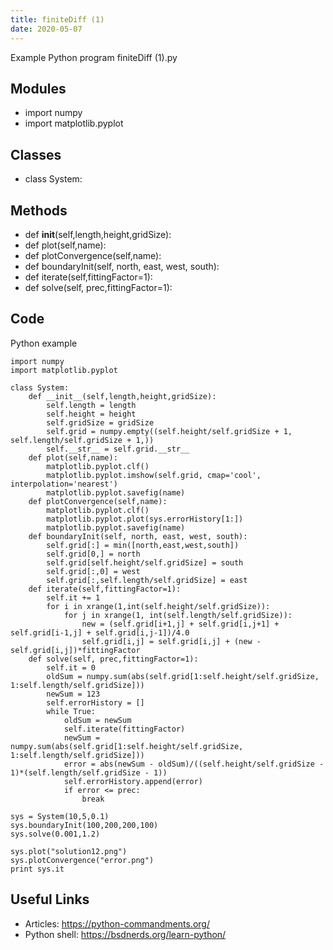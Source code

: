 ```yaml
---
title: finiteDiff (1)
date: 2020-05-07
---
```

Example Python program finiteDiff (1).py

## Modules

* import numpy
* import matplotlib.pyplot

## Classes

* class System:

## Methods

* def __init__(self,length,height,gridSize):
* def plot(self,name):
* def plotConvergence(self,name):
* def boundaryInit(self, north, east, west, south):
* def iterate(self,fittingFactor=1):
* def solve(self, prec,fittingFactor=1):

## Code

Python example

    import numpy
    import matplotlib.pyplot
    
    class System:
        def __init__(self,length,height,gridSize):
            self.length = length
            self.height = height
            self.gridSize = gridSize
            self.grid = numpy.empty((self.height/self.gridSize + 1, self.length/self.gridSize + 1,))
            self.__str__ = self.grid.__str__
        def plot(self,name):
            matplotlib.pyplot.clf()
            matplotlib.pyplot.imshow(self.grid, cmap='cool', interpolation='nearest')
            matplotlib.pyplot.savefig(name)
        def plotConvergence(self,name):
            matplotlib.pyplot.clf()
            matplotlib.pyplot.plot(sys.errorHistory[1:])
            matplotlib.pyplot.savefig(name)
        def boundaryInit(self, north, east, west, south):
            self.grid[:] = min([north,east,west,south])
            self.grid[0,] = north
            self.grid[self.height/self.gridSize] = south
            self.grid[:,0] = west
            self.grid[:,self.length/self.gridSize] = east
        def iterate(self,fittingFactor=1):
            self.it += 1
            for i in xrange(1,int(self.height/self.gridSize)):
                for j in xrange(1, int(self.length/self.gridSize)):
                    new = (self.grid[i+1,j] + self.grid[i,j+1] + self.grid[i-1,j] + self.grid[i,j-1])/4.0
                    self.grid[i,j] = self.grid[i,j] + (new - self.grid[i,j])*fittingFactor
        def solve(self, prec,fittingFactor=1):
            self.it = 0
            oldSum = numpy.sum(abs(self.grid[1:self.height/self.gridSize, 1:self.length/self.gridSize]))
            newSum = 123
            self.errorHistory = []
            while True:
                oldSum = newSum
                self.iterate(fittingFactor)
                newSum = numpy.sum(abs(self.grid[1:self.height/self.gridSize, 1:self.length/self.gridSize]))
                error = abs(newSum - oldSum)/((self.height/self.gridSize - 1)*(self.length/self.gridSize - 1))
                self.errorHistory.append(error)
                if error <= prec:
                    break
                
    sys = System(10,5,0.1)
    sys.boundaryInit(100,200,200,100)
    sys.solve(0.001,1.2)
    
    sys.plot("solution12.png")
    sys.plotConvergence("error.png")
    print sys.it

## Useful Links

- Articles: https://python-commandments.org/
- Python shell: https://bsdnerds.org/learn-python/
